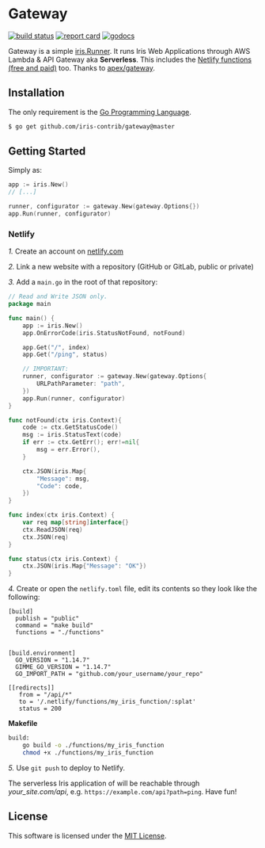 # Gateway

[![build status](https://img.shields.io/travis/com/iris-contrib/gateway/master.svg?style=for-the-badge&logo=travis)](https://travis-ci.com/github/iris-contrib/gateway) [![report card](https://img.shields.io/badge/report%20card-a%2B-ff3333.svg?style=for-the-badge)](https://goreportcard.com/report/github.com/iris-contrib/gateway) [![godocs](https://img.shields.io/badge/go-%20docs-488AC7.svg?style=for-the-badge)](https://pkg.go.dev/github.com/iris-contrib/gateway)

Gateway is a simple [iris.Runner](https://github.com/kataras/iris/blob/8e049d77c92fb4550c836e8c64c3052c3d05af15/iris.go#L634). It runs Iris Web Applications through AWS Lambda & API Gateway aka **Serverless**. This includes the [Netlify functions (free and paid)](https://docs.netlify.com/functions/overview/) too. Thanks to [apex/gateway](https://github.com/apex/gateway).

## Installation

The only requirement is the [Go Programming Language](https://golang.org/dl).

```sh
$ go get github.com/iris-contrib/gateway@master
```

<!-- 
**Until this [PR](https://github.com/apex/gateway/pull/33) is merged, you have to use a `replace statement` inside your go.mod file**:

```text
module my_iris_function

go 1.15

require (
	github.com/iris-contrib/gateway v0.0.0-20200823143335-771cd2392f72
	github.com/kataras/iris/v12 v12.2.0-alpha2
)

replace github.com/apex/gateway/v2 v2.0.0-20200703123654-59bba3473042 => github.com/kataras/gateway/v2 v2.0.0-20200823133619-5f644b75fcd5
```

After 8501 minutes.... they are not quite responsible or fast enough about their open-source repos, I had to manually fork the repository and customize the code... as they don't even reply to their PRs, not just mines.
-->

## Getting Started

Simply as:

```go
app := iris.New()
// [...]

runner, configurator := gateway.New(gateway.Options{})
app.Run(runner, configurator)
```

### Netlify

*1.* Create an account on [netlify.com](https://app.netlify.com/signup)

*2.* Link a new website with a repository (GitHub or GitLab, public or private)

*3.* Add a `main.go` in the root of that repository:

```go
// Read and Write JSON only.
package main

func main() {
    app := iris.New()
    app.OnErrorCode(iris.StatusNotFound, notFound)

    app.Get("/", index)
    app.Get("/ping", status)

    // IMPORTANT:
    runner, configurator := gateway.New(gateway.Options{
        URLPathParameter: "path",
    })
    app.Run(runner, configurator)
}

func notFound(ctx iris.Context){
    code := ctx.GetStatusCode()
    msg := iris.StatusText(code)
    if err := ctx.GetErr(); err!=nil{
        msg = err.Error(),
    }

    ctx.JSON(iris.Map{
        "Message": msg,
        "Code": code,
    })
}

func index(ctx iris.Context) {
    var req map[string]interface{}
    ctx.ReadJSON(req)
    ctx.JSON(req)
}

func status(ctx iris.Context) {
    ctx.JSON(iris.Map{"Message": "OK"})
}
```

*4.* Create or open the `netlify.toml` file, edit its contents so they look like the following:

```tml
[build]
  publish = "public"
  command = "make build"
  functions = "./functions"
  

[build.environment]
  GO_VERSION = "1.14.7"
  GIMME_GO_VERSION = "1.14.7"
  GO_IMPORT_PATH = "github.com/your_username/your_repo"

[[redirects]]
   from = "/api/*"
   to = '/.netlify/functions/my_iris_function/:splat'
   status = 200
```

**Makefile**

```sh
build:
	go build -o ./functions/my_iris_function
	chmod +x ./functions/my_iris_function
```

*5.* Use `git push` to deploy to Netlify.

The serverless Iris application of will be reachable through _your_site.com/api_, e.g. `https://example.com/api?path=ping`. Have fun!

## License

This software is licensed under the [MIT License](LICENSE).
